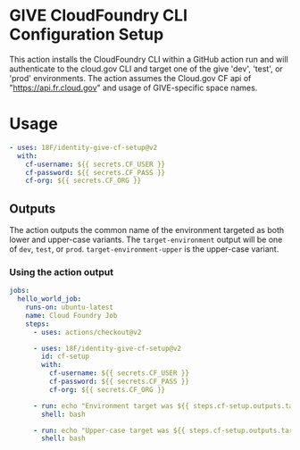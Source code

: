 # GIVE CloudFoundry CLI Configuration Setup
This action installs the CloudFoundry CLI within a GitHub action run and will
authenticate to the cloud.gov CLI and target one of the give 'dev', 'test', or
'prod' environments. The action assumes the Cloud.gov CF api of 
"https://api.fr.cloud.gov" and usage of GIVE-specific space names.

# Usage
```yaml
- uses: 18F/identity-give-cf-setup@v2
  with:
    cf-username: ${{ secrets.CF_USER }}
    cf-password: ${{ secrets.CF_PASS }}
    cf-org: ${{ secrets.CF_ORG }}
```

## Outputs
The action outputs the common name of the environment targeted as both lower
and upper-case variants. The `target-environment` output will be one of `dev`,
`test`, or `prod`. `target-environment-upper` is the upper-case variant.

### Using the action output
```yaml
jobs:
  hello_world_job:
    runs-on: ubuntu-latest
    name: Cloud Foundry Job
    steps:
      - uses: actions/checkout@v2

      - uses: 18F/identity-give-cf-setup@v2
        id: cf-setup
        with:
          cf-username: ${{ secrets.CF_USER }}
          cf-password: ${{ secrets.CF_PASS }}
          cf-org: ${{ secrets.CF_ORG }}

      - run: echo "Environment target was ${{ steps.cf-setup.outputs.target-environment }}
        shell: bash

      - run: echo "Upper-case target was ${{ steps.cf-setup.outputs.target-environment-upper }}
        shell: bash
```
